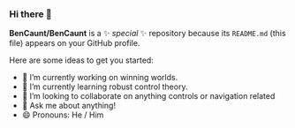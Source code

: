 ### Hi there 👋


**BenCaunt/BenCaunt** is a ✨ _special_ ✨ repository because its `README.md` (this file) appears on your GitHub profile.

Here are some ideas to get you started:

- 🔭 I’m currently working on winning worlds.
- 🌱 I’m currently learning robust control theory.
- 👯 I’m looking to collaborate on anything controls or navigation related
- 💬 Ask me about anything!
- 😄 Pronouns: He / Him 
